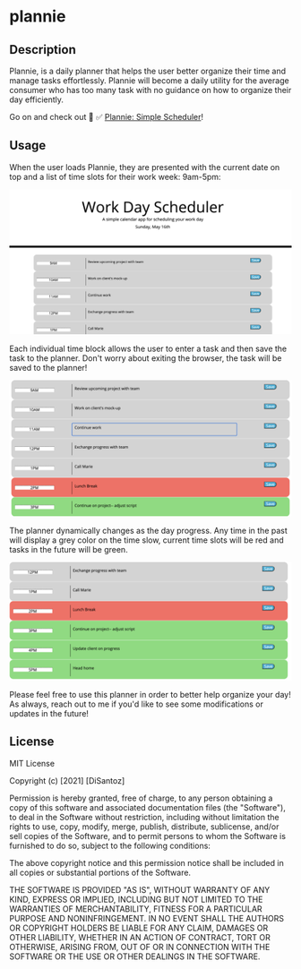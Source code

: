 # plannie

## Description

Plannie, is a daily planner that helps the user better organize their time and manage tasks effortlessly. Plannie will become a daily utility for the average consumer who has too many task with no guidance on how to organize their day efficiently. 

Go on and check out :date: :white_check_mark: [Plannie: Simple Scheduler](https://disantoz.github.io/plannie/)! 

## Usage

When the user loads Plannie, they are presented with the current date on top and a list of time slots for their work week: 9am-5pm:

![alt text](./assets/images/start.png "Take a look at your daily schedule for the day")

Each individual time block allows the user to enter a task and then save the task to the planner. Don't worry about exiting the browser, the task will be saved to the planner!

![alt text](./assets/images/edit.png "Simply click on the text to begin entering new text or edit existing text")

The planner dynamically changes as the day progress. Any time in the past will display a grey color on the time slow, current time slots will be red and tasks in the future will be green.

![alt text](./assets/images/time.png "In this example, the current time is 2PM")

Please feel free to use this planner in order to better help organize your day! As always, reach out to me if you'd like to see some modifications or updates in the future!


## License

MIT License

Copyright (c) [2021] [DiSantoz]

Permission is hereby granted, free of charge, to any person obtaining a copy
of this software and associated documentation files (the "Software"), to deal
in the Software without restriction, including without limitation the rights
to use, copy, modify, merge, publish, distribute, sublicense, and/or sell
copies of the Software, and to permit persons to whom the Software is
furnished to do so, subject to the following conditions:

The above copyright notice and this permission notice shall be included in all
copies or substantial portions of the Software.

THE SOFTWARE IS PROVIDED "AS IS", WITHOUT WARRANTY OF ANY KIND, EXPRESS OR
IMPLIED, INCLUDING BUT NOT LIMITED TO THE WARRANTIES OF MERCHANTABILITY,
FITNESS FOR A PARTICULAR PURPOSE AND NONINFRINGEMENT. IN NO EVENT SHALL THE
AUTHORS OR COPYRIGHT HOLDERS BE LIABLE FOR ANY CLAIM, DAMAGES OR OTHER
LIABILITY, WHETHER IN AN ACTION OF CONTRACT, TORT OR OTHERWISE, ARISING FROM,
OUT OF OR IN CONNECTION WITH THE SOFTWARE OR THE USE OR OTHER DEALINGS IN THE
SOFTWARE.
